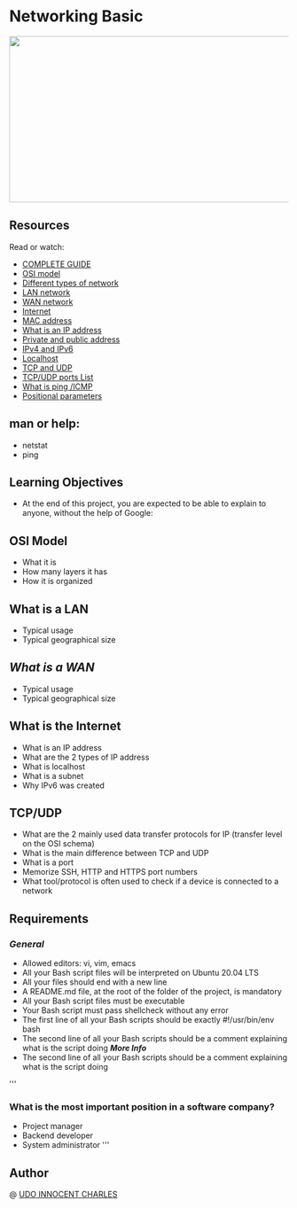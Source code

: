# Networking Basic
<img src="https://encrypted-tbn0.gstatic.com/images?q=tbn:ANd9GcRwX6CmKlU9BIXMdvs_7fqysQlS4rwCrLgnkA&usqp=CAU" width="1500" height="300">

## Resources
Read or watch:
+ [COMPLETE GUIDE](https://yourdevopsmentor.com/blog/networking-for-devops-a-complete-guide/)
+ [OSI model](https://en.wikipedia.org/wiki/OSI_model)
+ [Different types of network](https://www.lifewire.com/lans-wans-and-other-area-networks-817376)
+ [LAN network](https://en.wikipedia.org/wiki/Local_area_network)
+ [WAN network](https://en.wikipedia.org/wiki/Wide_area_network)
+ [Internet](https://en.wikipedia.org/wiki/Internet)
+ [MAC address](https://whatismyipaddress.com/mac-address)
+ [What is an IP address](https://www.bleepingcomputer.com/tutorials/ip-addresses-explained/)
+ [Private and public address](https://www.iplocation.net/public-vs-private-ip-address)
+ [IPv4 and IPv6](https://www.webopedia.com/insights/ipv6-ipv4-difference/)
+ [Localhost](https://en.wikipedia.org/wiki/Localhost)
+ [TCP and UDP](https://www.howtogeek.com/190014/htg-explains-what-is-the-difference-between-tcp-and-udp/)
+ [TCP/UDP ports List](https://en.wikipedia.org/wiki/List_of_TCP_and_UDP_port_numbers)
+ [What is ping /ICMP](https://en.wikipedia.org/wiki/Ping_%28networking_utility%29)
+ [Positional parameters](https://wiki.bash-hackers.org/scripting/posparams)

## man or help:

+ netstat
+ ping

## Learning Objectives
+ At the end of this project, you are expected to be able to explain to anyone, without the help of Google:

## OSI Model
+ What it is
+ How many layers it has
+ How it is organized

## What is a LAN
+ Typical usage
+ Typical geographical size

## ___What is a WAN___
+ Typical usage
+ Typical geographical size

## What is the Internet
+ What is an IP address
+ What are the 2 types of IP address
+ What is localhost
+ What is a subnet
+ Why IPv6 was created

## TCP/UDP
+ What are the 2 mainly used data transfer protocols for IP (transfer level on the OSI schema)
+ What is the main difference between TCP and UDP
+ What is a port
+ Memorize SSH, HTTP and HTTPS port numbers
+ What tool/protocol is often used to check if a device is connected to a network

## Requirements
### ___General___
+ Allowed editors: vi, vim, emacs
+ All your Bash script files will be interpreted on Ubuntu 20.04 LTS
+ All your files should end with a new line
+ A README.md file, at the root of the folder of the project, is mandatory
+ All your Bash script files must be executable
+ Your Bash script must pass shellcheck without any error
+ The first line of all your Bash scripts should be exactly #!/usr/bin/env bash
+ The second line of all your Bash scripts should be a comment explaining what is the script doing
___More Info___
+ The second line of all your Bash scripts should be a comment explaining what is the script doing


'''
### What is the most important position in a software company?

+ Project manager
+ Backend developer
+ System administrator
'''

## Author
@ [UDO INNOCENT CHARLES](https://github.com/walabouguera996)
